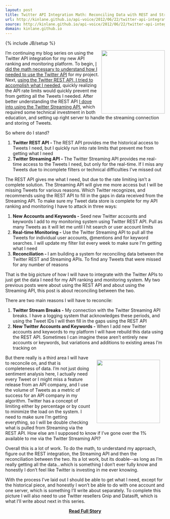 ```yaml
---
layout: post
title: Twitter API Integration Math: Reconciling Data with REST and Streaming APIs
url: http://kinlane.github.io/api-voice/2012/06/22/twitter-api-integration-math-reconciling-data-with-rest-and-streaming-apis/
source: http://kinlane.github.io/api-voice/2012/06/22/twitter-api-integration-math-reconciling-data-with-rest-and-streaming-apis/
domain: kinlane.github.io
---
```

{% include JB/setup %}<p><p><img src="http://kinlane-productions.s3.amazonaws.com/twitter/twitter-bird-blue-on-white.png" alt="" width="200" align="right" /></p>
<p>I&rsquo;m continuing my blog series on using the Twitter API integration for my new API ranking and monitoring platform.  To begin, <a href="http://apivoice.com/2012/06/05/doing-the-twitter-api-integration-math/">I did the math necessary to understand how I needed to use the Twitter API</a> for my project.  Next, <a href="http://apivoice.com/2012/06/06/twitter-api-integration-math-rest-api/">using the Twitter REST API, I tried to accomplish what I needed</a>, quickly realizing the API rate limits would quickly prevent me from getting all the Tweets I needed.  After better understanding the REST API <a href="http://apivoice.com/2012/06/21/twitter-api-integration-math-streaming-api/">I dove into using the Twitter Streaming API</a>, which required some technical investment in both education, and setting up right server to handle the streaming connection and storing of Tweets.</p>
<p>So where do I stand?</p>
<ol class="mainlist">
<li><strong>Twitter REST API - </strong>The REST API provides me the historical access to Tweets I need, but I quickly run into rate limits that prevent me from getting what I need</li>
<li><strong>Twitter Streaming API - </strong>The Twitter Streaming API provides me real-time access to the Tweets I need, but only for the real-time.  If I miss any Tweets due to incomplete filters or technical difficulties I&rsquo;ve missed out</li>
</ol>
<p>The REST API gives me what I need, but due to the rate limiting isn&rsquo;t a complete solution.  The Streaming API will give me more access but I will be missing Tweets for various reasons.  Which Twitter recognizes, and recommends using the REST API to fill in the gaps in data received from the Streaming API.  To make sure my Tweet data store is complete for my API ranking and monitoring I have to attack in three ways:</p>
<ol class="mainlist">
<li><strong>New Accounts and Keywords -</strong> Seed new Twitter accounts and keywords I add to my monitoring system using Twitter REST API.  Pull as many Tweets as it will let me until I hit search or user account limits</li>
<li><strong>Real-time Monitoring -</strong> Use the Twitter Streaming API to pull all the Tweets for individual user accounts, @mentions and for keyword searches.  I will update my filter list every week to make sure I&rsquo;m getting what I need</li>
<li><strong>Reconciliation - </strong>I am building a system for reconciling data between the Twitter REST and Streaming APIs.  To find any Tweets that were missed for any number of reasons</li>
</ol>
<p>That is the big picture of how I will have to integrate with the Twitter APIs to just get the data I need for my API ranking and monitoring system.  My two previous posts were about using the REST API and about using the Streaming API, this post is about reconciling between the two.</p>
<p>There are two main reasons I will have to reconcile:</p>
<ol class="mainlist">
<li><strong>Twitter Stream Breaks -</strong> My connection with the Twitter Streaming API breaks.  I have a logging system that acknowledges these periods, and using the Tweet IDs I will then fill in the gaps using the REST API</li>
<li><strong>New Twitter Accounts and Keywords -</strong> When I add new Twitter accounts and keywords to my platform I will have rebuild this data using the REST API.  Sometimes I can imagine these aren&rsquo;t entirely new accounts or keywords, but variations and additions to existing areas I&rsquo;m tracking on</li>
</ol>
<p><img style="padding: 15px;" src="http://kinlane-productions.s3.amazonaws.com/data-reconciliation.jpg" alt="" width="200" align="right" /></p>
<p>But there really is a third area I will have to reconcile on, and that is completeness of data.  I&rsquo;m not just doing sentiment analysis here, I actually need every Tweet or I might miss a feature release from an API company, and I use the volume of Tweets as a metric of success for an API company in my algorithm.  Twitter has a concept of limiting either by percentage or by count to minimize the load on the system.  I need to make sure I&rsquo;m getting everything, so I will be double checking what is pulled from Streaming via the REST API.  How else am I supposed to know if I&rsquo;ve gone over the 1% available to me via the Twitter Streaming API?</p>
<p>Overall this is a lot of work.  To do the math, to understand my approach, figure out the REST integration, the Streaming API and then the reconciliation between the two.  Its a lot work, but its doable--as long as I&rsquo;m really getting all the data...which is something I don&rsquo;t ever fully know and honestly I don&rsquo;t feel like Twitter is investing in me ever knowing.</p>
<p>With the process I&rsquo;ve laid out I should be able to get what I need, except for the historical piece, and honestly I won&rsquo;t be able to do with one account and one server, which is something I&rsquo;ll write about separately.  To complete this picture I will also need to use Twitter resellers Gnip and Datasift, which is what I&rsquo;ll write about next in this series.</p></p>
<center><p><a href="http://kinlane.github.io/api-voice/2012/06/22/twitter-api-integration-math-reconciling-data-with-rest-and-streaming-apis/" style='padding:25px; font-sze:18px; font-weight: bold;'>Read Full Story</a></p></center>
